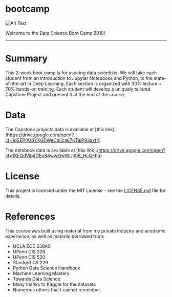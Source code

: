 # bootcamp

![Alt Text](https://github.com/dsbc2020/bootcamp/blob/master/media/data-science-bootcamp.jpg "Welcome to the Data Science Boot Camp 2019!")

Welcome to the Data Science Boot Camp 2019!


-----------------------------------------------------------------------------------

# Summary
This 2-week boot camp is for aspiring data scientists. We will take each student from an introduction to Jupyter Notebooks and Python, to the state-of-the-art in Deep Learning.  Each section is organized with 30% lecture + 70% hands-on training.  Each student will develop a uniquely tailored Capstone Project and present it at the end of the course.

# Data
The Capstone projects data is available at [this link].(https://drive.google.com/open?id=1dSEP0UdYXGDWeCqIIca67KTalP93axt4)

The notebook data is available at [this link].(https://drive.google.com/open?id=1XEQdVlbifOEo84wwZiwWUiAjB_HcQFhg)

# License
This project is licensed under the MIT License - see the [LICENSE.md](LICENSE.md) file for details.


# References
This course was built using material from my private industry and acedemic experience, as well as material borrowed from:
- UCLA ECE 239AS
- UPenn CIS 229
- UPenn CIS 520
- Stanford CS 229
- Python Data Science Handbook
- Machine Learning Mastery
- Towards Data Science
- Many thanks to Kaggle for the datasets
- Numerous others that I cannot remember.

